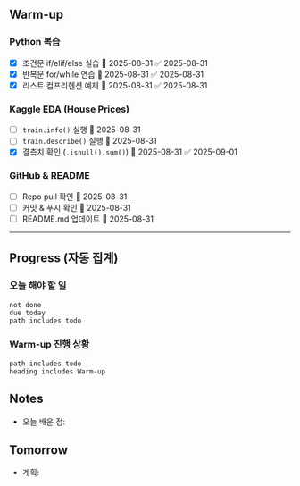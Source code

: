 
## Warm-up
### Python 복습
- [x] 조건문 if/elif/else 실습 📅 2025-08-31 ✅ 2025-08-31
- [x] 반복문 for/while 연습 📅 2025-08-31 ✅ 2025-08-31
- [x] 리스트 컴프리헨션 예제 📅 2025-08-31 ✅ 2025-08-31
### Kaggle EDA (House Prices)
- [ ] `train.info()` 실행 📅 2025-08-31
- [ ] `train.describe()` 실행 📅 2025-08-31
- [x] 결측치 확인 (`.isnull().sum()`) 📅 2025-08-31 ✅ 2025-09-01
### GitHub & README
- [ ] Repo pull 확인 📅 2025-08-31
- [ ] 커밋 & 푸시 확인 📅 2025-08-31
- [ ] README.md 업데이트 📅 2025-08-31

---

## Progress (자동 집계)
### 오늘 해야 할 일
```tasks
not done
due today
path includes todo
```
### Warm-up 진행 상황
```tasks
path includes todo
heading includes Warm-up
```

## Notes
- 오늘 배운 점:
## Tomorrow
- 계획: